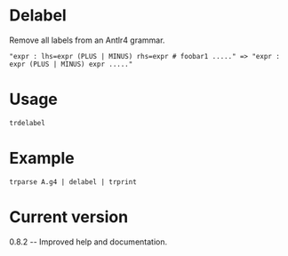 # Delabel

Remove all labels from an Antlr4 grammar.

    "expr : lhs=expr (PLUS | MINUS) rhs=expr # foobar1 ....." => "expr : expr (PLUS | MINUS) expr ....."

# Usage

    trdelabel

# Example

    trparse A.g4 | delabel | trprint

# Current version

0.8.2 -- Improved help and documentation.
